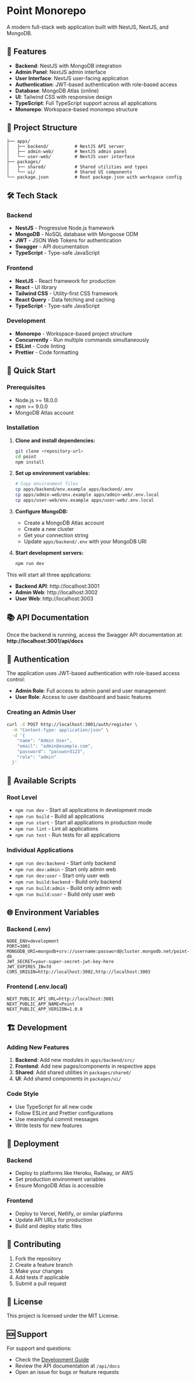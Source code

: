 # Point Monorepo

A modern full-stack web application built with NestJS, NextJS, and MongoDB.

## 🚀 Features

- **Backend**: NestJS with MongoDB integration
- **Admin Panel**: NextJS admin interface
- **User Interface**: NextJS user-facing application
- **Authentication**: JWT-based authentication with role-based access
- **Database**: MongoDB Atlas (online)
- **UI**: Tailwind CSS with responsive design
- **TypeScript**: Full TypeScript support across all applications
- **Monorepo**: Workspace-based monorepo structure

## 📁 Project Structure

```
├── apps/
│   ├── backend/          # NestJS API server
│   ├── admin-web/        # NextJS admin panel
│   └── user-web/         # NextJS user interface
├── packages/
│   ├── shared/           # Shared utilities and types
│   └── ui/               # Shared UI components
└── package.json          # Root package.json with workspace config
```

## 🛠️ Tech Stack

### Backend
- **NestJS** - Progressive Node.js framework
- **MongoDB** - NoSQL database with Mongoose ODM
- **JWT** - JSON Web Tokens for authentication
- **Swagger** - API documentation
- **TypeScript** - Type-safe JavaScript

### Frontend
- **NextJS** - React framework for production
- **React** - UI library
- **Tailwind CSS** - Utility-first CSS framework
- **React Query** - Data fetching and caching
- **TypeScript** - Type-safe JavaScript

### Development
- **Monorepo** - Workspace-based project structure
- **Concurrently** - Run multiple commands simultaneously
- **ESLint** - Code linting
- **Prettier** - Code formatting

## 🚀 Quick Start

### Prerequisites
- Node.js >= 18.0.0
- npm >= 9.0.0
- MongoDB Atlas account

### Installation

1. **Clone and install dependencies:**
   ```bash
   git clone <repository-url>
   cd point
   npm install
   ```

2. **Set up environment variables:**
   ```bash
   # Copy environment files
   cp apps/backend/env.example apps/backend/.env
   cp apps/admin-web/env.example apps/admin-web/.env.local
   cp apps/user-web/env.example apps/user-web/.env.local
   ```

3. **Configure MongoDB:**
   - Create a MongoDB Atlas account
   - Create a new cluster
   - Get your connection string
   - Update `apps/backend/.env` with your MongoDB URI

4. **Start development servers:**
   ```bash
   npm run dev
   ```

This will start all three applications:
- **Backend API**: http://localhost:3001
- **Admin Web**: http://localhost:3002
- **User Web**: http://localhost:3003

## 📚 API Documentation

Once the backend is running, access the Swagger API documentation at:
**http://localhost:3001/api/docs**

## 🔐 Authentication

The application uses JWT-based authentication with role-based access control:

- **Admin Role**: Full access to admin panel and user management
- **User Role**: Access to user dashboard and basic features

### Creating an Admin User

```bash
curl -X POST http://localhost:3001/auth/register \
  -H "Content-Type: application/json" \
  -d '{
    "name": "Admin User",
    "email": "admin@example.com",
    "password": "password123",
    "role": "admin"
  }'
```

## 🎯 Available Scripts

### Root Level
- `npm run dev` - Start all applications in development mode
- `npm run build` - Build all applications
- `npm run start` - Start all applications in production mode
- `npm run lint` - Lint all applications
- `npm run test` - Run tests for all applications

### Individual Applications
- `npm run dev:backend` - Start only backend
- `npm run dev:admin` - Start only admin web
- `npm run dev:user` - Start only user web
- `npm run build:backend` - Build only backend
- `npm run build:admin` - Build only admin web
- `npm run build:user` - Build only user web

## 🌐 Environment Variables

### Backend (.env)
```env
NODE_ENV=development
PORT=3001
MONGODB_URI=mongodb+srv://username:password@cluster.mongodb.net/point-db
JWT_SECRET=your-super-secret-jwt-key-here
JWT_EXPIRES_IN=7d
CORS_ORIGIN=http://localhost:3002,http://localhost:3003
```

### Frontend (.env.local)
```env
NEXT_PUBLIC_API_URL=http://localhost:3001
NEXT_PUBLIC_APP_NAME=Point
NEXT_PUBLIC_APP_VERSION=1.0.0
```

## 🏗️ Development

### Adding New Features

1. **Backend**: Add new modules in `apps/backend/src/`
2. **Frontend**: Add new pages/components in respective apps
3. **Shared**: Add shared utilities in `packages/shared/`
4. **UI**: Add shared components in `packages/ui/`

### Code Style

- Use TypeScript for all new code
- Follow ESLint and Prettier configurations
- Use meaningful commit messages
- Write tests for new features

## 🚀 Deployment

### Backend
- Deploy to platforms like Heroku, Railway, or AWS
- Set production environment variables
- Ensure MongoDB Atlas is accessible

### Frontend
- Deploy to Vercel, Netlify, or similar platforms
- Update API URLs for production
- Build and deploy static files

## 🤝 Contributing

1. Fork the repository
2. Create a feature branch
3. Make your changes
4. Add tests if applicable
5. Submit a pull request

## 📄 License

This project is licensed under the MIT License.

## 🆘 Support

For support and questions:
- Check the [Development Guide](DEVELOPMENT.md)
- Review the API documentation at `/api/docs`
- Open an issue for bugs or feature requests